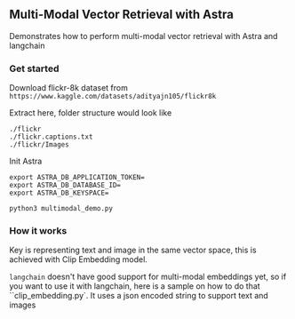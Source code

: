 ## Multi-Modal Vector Retrieval with Astra

Demonstrates how to perform multi-modal vector retrieval with Astra and langchain

### Get started

Download flickr-8k dataset from 
`https://www.kaggle.com/datasets/adityajn105/flickr8k`

Extract here, folder structure would look like
```
./flickr
./flickr.captions.txt
./flickr/Images
```

Init Astra
```
export ASTRA_DB_APPLICATION_TOKEN=
export ASTRA_DB_DATABASE_ID=
export ASTRA_DB_KEYSPACE=
```

```
python3 multimodal_demo.py
```

### How it works

Key is representing text and image in the same vector space, this is achieved with Clip Embedding model.

`langchain` doesn't have good support for multi-modal embeddings yet, so if you want to use it with langchain, here is a sample on how to do that ``clip_embedding.py`.  It uses a json encoded string to support text and images
